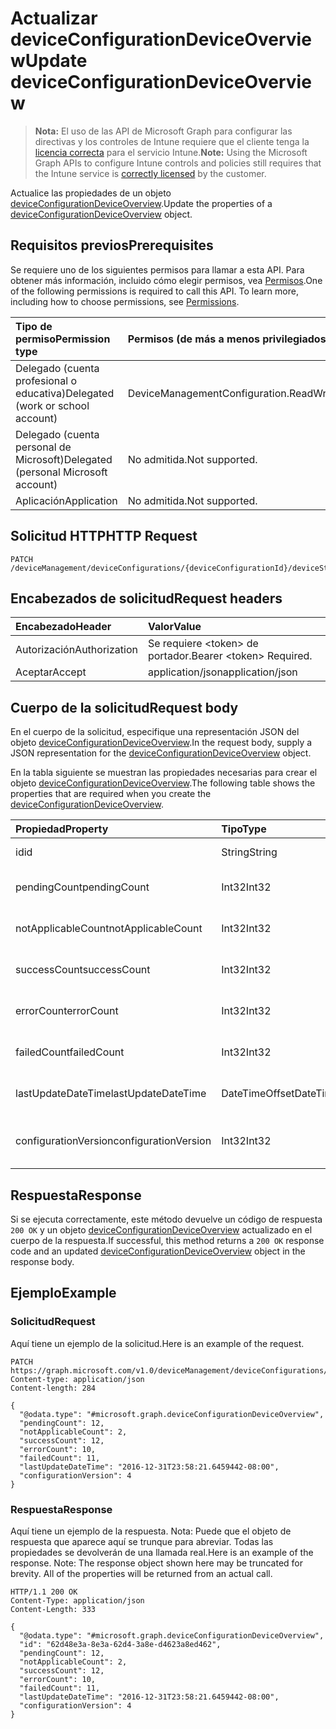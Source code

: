 # <a name="update-deviceconfigurationdeviceoverview"></a><span data-ttu-id="fafdb-101">Actualizar deviceConfigurationDeviceOverview</span><span class="sxs-lookup"><span data-stu-id="fafdb-101">Update deviceConfigurationDeviceOverview</span></span>

> <span data-ttu-id="fafdb-102">**Nota:** El uso de las API de Microsoft Graph para configurar las directivas y los controles de Intune requiere que el cliente tenga la [licencia correcta](https://go.microsoft.com/fwlink/?linkid=839381) para el servicio Intune.</span><span class="sxs-lookup"><span data-stu-id="fafdb-102">**Note:** Using the Microsoft Graph APIs to configure Intune controls and policies still requires that the Intune service is [correctly licensed](https://go.microsoft.com/fwlink/?linkid=839381) by the customer.</span></span>

<span data-ttu-id="fafdb-103">Actualice las propiedades de un objeto [deviceConfigurationDeviceOverview](../resources/intune_deviceconfig_deviceconfigurationdeviceoverview.md).</span><span class="sxs-lookup"><span data-stu-id="fafdb-103">Update the properties of a [deviceConfigurationDeviceOverview](../resources/intune_deviceconfig_deviceconfigurationdeviceoverview.md) object.</span></span>
## <a name="prerequisites"></a><span data-ttu-id="fafdb-104">Requisitos previos</span><span class="sxs-lookup"><span data-stu-id="fafdb-104">Prerequisites</span></span>
<span data-ttu-id="fafdb-p101">Se requiere uno de los siguientes permisos para llamar a esta API. Para obtener más información, incluido cómo elegir permisos, vea [Permisos](../../../concepts/permissions_reference.md).</span><span class="sxs-lookup"><span data-stu-id="fafdb-p101">One of the following permissions is required to call this API. To learn more, including how to choose permissions, see [Permissions](../../../concepts/permissions_reference.md).</span></span>

|<span data-ttu-id="fafdb-107">Tipo de permiso</span><span class="sxs-lookup"><span data-stu-id="fafdb-107">Permission type</span></span>|<span data-ttu-id="fafdb-108">Permisos (de más a menos privilegiados)</span><span class="sxs-lookup"><span data-stu-id="fafdb-108">Permissions (from most to least privileged)</span></span>|
|:---|:---|
|<span data-ttu-id="fafdb-109">Delegado (cuenta profesional o educativa)</span><span class="sxs-lookup"><span data-stu-id="fafdb-109">Delegated (work or school account)</span></span>|<span data-ttu-id="fafdb-110">DeviceManagementConfiguration.ReadWrite.All</span><span class="sxs-lookup"><span data-stu-id="fafdb-110">DeviceManagementConfiguration.ReadWrite.All</span></span>|
|<span data-ttu-id="fafdb-111">Delegado (cuenta personal de Microsoft)</span><span class="sxs-lookup"><span data-stu-id="fafdb-111">Delegated (personal Microsoft account)</span></span>|<span data-ttu-id="fafdb-112">No admitida.</span><span class="sxs-lookup"><span data-stu-id="fafdb-112">Not supported.</span></span>|
|<span data-ttu-id="fafdb-113">Aplicación</span><span class="sxs-lookup"><span data-stu-id="fafdb-113">Application</span></span>|<span data-ttu-id="fafdb-114">No admitida.</span><span class="sxs-lookup"><span data-stu-id="fafdb-114">Not supported.</span></span>|

## <a name="http-request"></a><span data-ttu-id="fafdb-115">Solicitud HTTP</span><span class="sxs-lookup"><span data-stu-id="fafdb-115">HTTP Request</span></span>
<!-- {
  "blockType": "ignored"
}
-->
``` http
PATCH /deviceManagement/deviceConfigurations/{deviceConfigurationId}/deviceStatusOverview
```

## <a name="request-headers"></a><span data-ttu-id="fafdb-116">Encabezados de solicitud</span><span class="sxs-lookup"><span data-stu-id="fafdb-116">Request headers</span></span>
|<span data-ttu-id="fafdb-117">Encabezado</span><span class="sxs-lookup"><span data-stu-id="fafdb-117">Header</span></span>|<span data-ttu-id="fafdb-118">Valor</span><span class="sxs-lookup"><span data-stu-id="fafdb-118">Value</span></span>|
|:---|:---|
|<span data-ttu-id="fafdb-119">Autorización</span><span class="sxs-lookup"><span data-stu-id="fafdb-119">Authorization</span></span>|<span data-ttu-id="fafdb-120">Se requiere &lt;token&gt; de portador.</span><span class="sxs-lookup"><span data-stu-id="fafdb-120">Bearer &lt;token&gt; Required.</span></span>|
|<span data-ttu-id="fafdb-121">Aceptar</span><span class="sxs-lookup"><span data-stu-id="fafdb-121">Accept</span></span>|<span data-ttu-id="fafdb-122">application/json</span><span class="sxs-lookup"><span data-stu-id="fafdb-122">application/json</span></span>|

## <a name="request-body"></a><span data-ttu-id="fafdb-123">Cuerpo de la solicitud</span><span class="sxs-lookup"><span data-stu-id="fafdb-123">Request body</span></span>
<span data-ttu-id="fafdb-124">En el cuerpo de la solicitud, especifique una representación JSON del objeto [deviceConfigurationDeviceOverview](../resources/intune_deviceconfig_deviceconfigurationdeviceoverview.md).</span><span class="sxs-lookup"><span data-stu-id="fafdb-124">In the request body, supply a JSON representation for the [deviceConfigurationDeviceOverview](../resources/intune_deviceconfig_deviceconfigurationdeviceoverview.md) object.</span></span>

<span data-ttu-id="fafdb-125">En la tabla siguiente se muestran las propiedades necesarias para crear el objeto [deviceConfigurationDeviceOverview](../resources/intune_deviceconfig_deviceconfigurationdeviceoverview.md).</span><span class="sxs-lookup"><span data-stu-id="fafdb-125">The following table shows the properties that are required when you create the [deviceConfigurationDeviceOverview](../resources/intune_deviceconfig_deviceconfigurationdeviceoverview.md).</span></span>

|<span data-ttu-id="fafdb-126">Propiedad</span><span class="sxs-lookup"><span data-stu-id="fafdb-126">Property</span></span>|<span data-ttu-id="fafdb-127">Tipo</span><span class="sxs-lookup"><span data-stu-id="fafdb-127">Type</span></span>|<span data-ttu-id="fafdb-128">Descripción</span><span class="sxs-lookup"><span data-stu-id="fafdb-128">Description</span></span>|
|:---|:---|:---|
|<span data-ttu-id="fafdb-129">id</span><span class="sxs-lookup"><span data-stu-id="fafdb-129">id</span></span>|<span data-ttu-id="fafdb-130">String</span><span class="sxs-lookup"><span data-stu-id="fafdb-130">String</span></span>|<span data-ttu-id="fafdb-131">Clave de la entidad.</span><span class="sxs-lookup"><span data-stu-id="fafdb-131">Key of the entity.</span></span>|
|<span data-ttu-id="fafdb-132">pendingCount</span><span class="sxs-lookup"><span data-stu-id="fafdb-132">pendingCount</span></span>|<span data-ttu-id="fafdb-133">Int32</span><span class="sxs-lookup"><span data-stu-id="fafdb-133">Int32</span></span>|<span data-ttu-id="fafdb-134">Número de dispositivos pendientes</span><span class="sxs-lookup"><span data-stu-id="fafdb-134">Number of pending devices</span></span>|
|<span data-ttu-id="fafdb-135">notApplicableCount</span><span class="sxs-lookup"><span data-stu-id="fafdb-135">notApplicableCount</span></span>|<span data-ttu-id="fafdb-136">Int32</span><span class="sxs-lookup"><span data-stu-id="fafdb-136">Int32</span></span>|<span data-ttu-id="fafdb-137">Número de dispositivos no aplicables</span><span class="sxs-lookup"><span data-stu-id="fafdb-137">Number of not applicable devices</span></span>|
|<span data-ttu-id="fafdb-138">successCount</span><span class="sxs-lookup"><span data-stu-id="fafdb-138">successCount</span></span>|<span data-ttu-id="fafdb-139">Int32</span><span class="sxs-lookup"><span data-stu-id="fafdb-139">Int32</span></span>|<span data-ttu-id="fafdb-140">Número de dispositivos correctos</span><span class="sxs-lookup"><span data-stu-id="fafdb-140">Number of succeeded devices</span></span>|
|<span data-ttu-id="fafdb-141">errorCount</span><span class="sxs-lookup"><span data-stu-id="fafdb-141">errorCount</span></span>|<span data-ttu-id="fafdb-142">Int32</span><span class="sxs-lookup"><span data-stu-id="fafdb-142">Int32</span></span>|<span data-ttu-id="fafdb-143">Número de dispositivos con error</span><span class="sxs-lookup"><span data-stu-id="fafdb-143">Number of error devices</span></span>|
|<span data-ttu-id="fafdb-144">failedCount</span><span class="sxs-lookup"><span data-stu-id="fafdb-144">failedCount</span></span>|<span data-ttu-id="fafdb-145">Int32</span><span class="sxs-lookup"><span data-stu-id="fafdb-145">Int32</span></span>|<span data-ttu-id="fafdb-146">Número de dispositivos erróneos</span><span class="sxs-lookup"><span data-stu-id="fafdb-146">Number of failed devices</span></span>|
|<span data-ttu-id="fafdb-147">lastUpdateDateTime</span><span class="sxs-lookup"><span data-stu-id="fafdb-147">lastUpdateDateTime</span></span>|<span data-ttu-id="fafdb-148">DateTimeOffset</span><span class="sxs-lookup"><span data-stu-id="fafdb-148">DateTimeOffset</span></span>|<span data-ttu-id="fafdb-149">Última hora de actualización</span><span class="sxs-lookup"><span data-stu-id="fafdb-149">Last update time</span></span>|
|<span data-ttu-id="fafdb-150">configurationVersion</span><span class="sxs-lookup"><span data-stu-id="fafdb-150">configurationVersion</span></span>|<span data-ttu-id="fafdb-151">Int32</span><span class="sxs-lookup"><span data-stu-id="fafdb-151">Int32</span></span>|<span data-ttu-id="fafdb-152">Versión de la directiva para esa información general</span><span class="sxs-lookup"><span data-stu-id="fafdb-152">Version of the policy for that overview</span></span>|



## <a name="response"></a><span data-ttu-id="fafdb-153">Respuesta</span><span class="sxs-lookup"><span data-stu-id="fafdb-153">Response</span></span>
<span data-ttu-id="fafdb-154">Si se ejecuta correctamente, este método devuelve un código de respuesta `200 OK` y un objeto [deviceConfigurationDeviceOverview](../resources/intune_deviceconfig_deviceconfigurationdeviceoverview.md) actualizado en el cuerpo de la respuesta.</span><span class="sxs-lookup"><span data-stu-id="fafdb-154">If successful, this method returns a `200 OK` response code and an updated [deviceConfigurationDeviceOverview](../resources/intune_deviceconfig_deviceconfigurationdeviceoverview.md) object in the response body.</span></span>

## <a name="example"></a><span data-ttu-id="fafdb-155">Ejemplo</span><span class="sxs-lookup"><span data-stu-id="fafdb-155">Example</span></span>
### <a name="request"></a><span data-ttu-id="fafdb-156">Solicitud</span><span class="sxs-lookup"><span data-stu-id="fafdb-156">Request</span></span>
<span data-ttu-id="fafdb-157">Aquí tiene un ejemplo de la solicitud.</span><span class="sxs-lookup"><span data-stu-id="fafdb-157">Here is an example of the request.</span></span>
``` http
PATCH https://graph.microsoft.com/v1.0/deviceManagement/deviceConfigurations/{deviceConfigurationId}/deviceStatusOverview
Content-type: application/json
Content-length: 284

{
  "@odata.type": "#microsoft.graph.deviceConfigurationDeviceOverview",
  "pendingCount": 12,
  "notApplicableCount": 2,
  "successCount": 12,
  "errorCount": 10,
  "failedCount": 11,
  "lastUpdateDateTime": "2016-12-31T23:58:21.6459442-08:00",
  "configurationVersion": 4
}
```

### <a name="response"></a><span data-ttu-id="fafdb-158">Respuesta</span><span class="sxs-lookup"><span data-stu-id="fafdb-158">Response</span></span>
<span data-ttu-id="fafdb-p102">Aquí tiene un ejemplo de la respuesta. Nota: Puede que el objeto de respuesta que aparece aquí se trunque para abreviar. Todas las propiedades se devolverán de una llamada real.</span><span class="sxs-lookup"><span data-stu-id="fafdb-p102">Here is an example of the response. Note: The response object shown here may be truncated for brevity. All of the properties will be returned from an actual call.</span></span>
``` http
HTTP/1.1 200 OK
Content-Type: application/json
Content-Length: 333

{
  "@odata.type": "#microsoft.graph.deviceConfigurationDeviceOverview",
  "id": "62d48e3a-8e3a-62d4-3a8e-d4623a8ed462",
  "pendingCount": 12,
  "notApplicableCount": 2,
  "successCount": 12,
  "errorCount": 10,
  "failedCount": 11,
  "lastUpdateDateTime": "2016-12-31T23:58:21.6459442-08:00",
  "configurationVersion": 4
}
```



